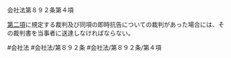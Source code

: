 会社法第８９２条第４項

[第二項](会社法＿＿＿＿第８９２条第２項)に規定する裁判及び同項の即時抗告についての裁判があった場合には、その裁判書を当事者に送達しなければならない。

#会社法
#会社法/第８９２条
#会社法/第８９２条/第４項
